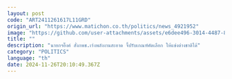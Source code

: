 ```yaml
---
layout: post
code: "ART2411261617L11GRD"
origin_url: "https://www.matichon.co.th/politics/news_4921952"
image: "https://github.com/user-attachments/assets/e6dee496-3014-4487-8381-ec53462ba196"
title: ""
description: "นายกฯอิ๊งค์ สั่งกพช.เร่งพลังงานสะอาด จี้ปรับเกณฑ์คัดเลือก ให้แข่งต่างชาติได้"
category: "POLITICS"
language: "th"
date: 2024-11-26T20:10:49.367Z
---
```


# 